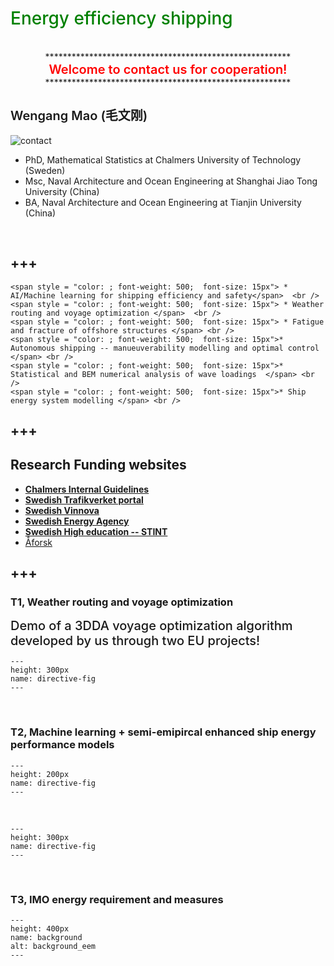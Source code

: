 # <span style = "color:green; font-weight: 500">Energy efficiency shipping</span>
</br>


<center>********************************************************</center>
<center><span style = "color:red; font-weight: 600; font-size: 20px">Welcome to contact us for cooperation!</span></center>
<center>********************************************************</center>


## <span style = "font-weight: 600; font-size: 20px">Wengang Mao (毛文刚) </span>
![contact](./images/wengangmao_contact.png)
- PhD, Mathematical Statistics at Chalmers University of Technology (Sweden)
- Msc, Naval Architecture and Ocean Engineering at Shanghai Jiao Tong University (China)
- BA,  Naval Architecture and Ocean Engineering at Tianjin University (China)
</br>

+++
---
```{admonition} <span style = "color:; font-weight: 500; font-size: 20px"> Research competences</span>
<span style = "color: ; font-weight: 500;  font-size: 15px"> * AI/Machine learning for shipping efficiency and safety</span>  <br />
<span style = "color: ; font-weight: 500;  font-size: 15px"> * Weather routing and voyage optimization </span>  <br />
<span style = "color: ; font-weight: 500;  font-size: 15px"> * Fatigue and fracture of offshore structures </span> <br />
<span style = "color: ; font-weight: 500;  font-size: 15px">* Autonomous shipping -- manueuverability modelling and optimal control  </span> <br />
<span style = "color: ; font-weight: 500;  font-size: 15px">* Statistical and BEM numerical analysis of wave loadings  </span> <br />
<span style = "color: ; font-weight: 500;  font-size: 15px">* Ship energy system modelling </span> <br />
```
+++
---
## Research Funding websites

* **[Chalmers Internal Guidelines](https://www.researchprofessional.com/0/rr/home)**
* **[Swedish Trafikverket portal](https://bransch.trafikverket.se/for-dig-i-branschen/forskning-och-innovation/lamna-forslag-pa-forskning/)**
* **[Swedish Vinnova](https://www.vinnova.se/sok-finansiering/hitta-finansiering/)**
* **[Swedish Energy Agency](https://www.energimyndigheten.se/utlysningar/)**
* **[Swedish High education -- STINT](https://www.stint.se/en/our-programmes/)**
* [Åforsk](https://aforsk.com/PreviousWinners)

+++
---

### T1, Weather routing and voyage optimization
<span style = "color:; font-weight: 500;  font-size: 20px">Demo of a 3DDA voyage optimization algorithm developed by us through two EU projects!</span>

```{figure} ./images/3dda_voyplan.gif
---
height: 300px
name: directive-fig
---
```
</br>

### T2, Machine learning + semi-emipircal enhanced ship energy performance models

```{figure} ./images/rship.png
---
height: 200px
name: directive-fig
---
```
</br>

```{figure} ./images/vml.jpg
---
height: 300px
name: directive-fig
---
```
</br>


### T3, IMO energy requirement and measures

```{figure} ./images/back1.png
---
height: 400px
name: background
alt: background_eem
---
```